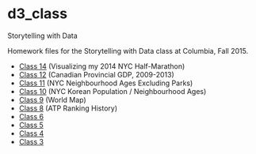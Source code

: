 # d3_class
Storytelling with Data

Homework files for the Storytelling with Data class at Columbia, Fall 2015.
* [Class 14](https://woojink.github.io/d3_class/class_14/14-homework.html) (Visualizing my 2014 NYC Half-Marathon)
* [Class 12](https://woojink.github.io/d3_class/class_12/12-homework.html) (Canadian Provincial GDP, 2009-2013)
* [Class 11](https://woojink.github.io/d3_class/class_11/11-homework.html) (NYC Neighbourhood Ages Excluding Parks)
* [Class 10](https://woojink.github.io/d3_class/class_10/10-homework.html) (NYC Korean Population / Neighbourhood Ages)
* [Class 9](https://woojink.github.io/d3_class/class_09/09-homework.html) (World Map)
* [Class 8](https://woojink.github.io/d3_class/class_08/08-homework.html) (ATP Ranking History)
* [Class 6](https://woojink.github.io/d3_class/class_06/06-homework.html)
* [Class 5](https://woojink.github.io/d3_class/class_05/05-homework.html)
* [Class 4](https://woojink.github.io/d3_class/class_04/04-homework.html)
* [Class 3](https://woojink.github.io/d3_class/class_03/03-homework.html)